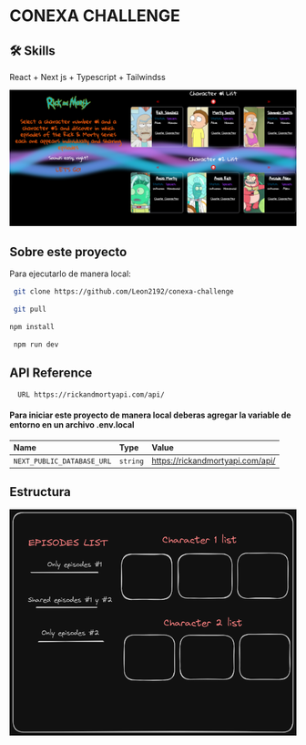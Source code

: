
# CONEXA CHALLENGE 


## 🛠 Skills
React + Next js + Typescript + Tailwindss




![App Screenshot](https://raw.githubusercontent.com/Leon2192/conexa-challenge/main/public/snap.PNG)

## Sobre este proyecto

Para ejecutarlo de manera local:

```bash
 git clone https://github.com/Leon2192/conexa-challenge
```


```bash
 git pull
```


```bash
npm install
```


```bash
 npm run dev
```


## API Reference



```http
  URL https://rickandmortyapi.com/api/
```
#### Para iniciar este proyecto de manera local deberas agregar la variable de entorno en un archivo .env.local

| Name | Type     | Value                |
| :-------- | :------- | :------------------------- |
| `NEXT_PUBLIC_DATABASE_URL` | `string` | https://rickandmortyapi.com/api/ |



## Estructura

![Documento](https://raw.githubusercontent.com/Leon2192/conexa-challenge/main/Doc.png)
